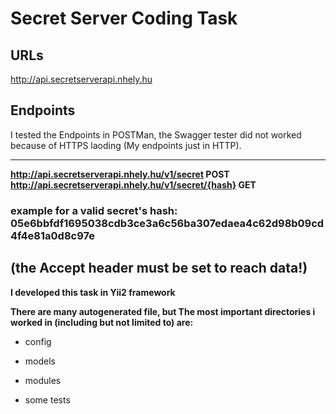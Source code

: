 # Secret Server Coding Task

## URLs
http://api.secretserverapi.nhely.hu

## Endpoints

I tested the Endpoints in POSTMan, the Swagger tester did not worked because of HTTPS laoding (My endpoints just in HTTP).

---
**http://api.secretserverapi.nhely.hu/v1/secret  POST**
**http://api.secretserverapi.nhely.hu/v1/secret/{hash}  GET**

### example for a valid secret's hash: 05e6bbfdf1695038cdb3ce3a6c56ba307edaea4c62d98b09cd4f4e81a0d8c97e
(the Accept header must be set to reach data!)
---
**I developed this task in Yii2 framework**

**There are many autogenerated file, but The most important directories i worked in (including but not limited to) are:**
- config
- models
- modules

- some tests